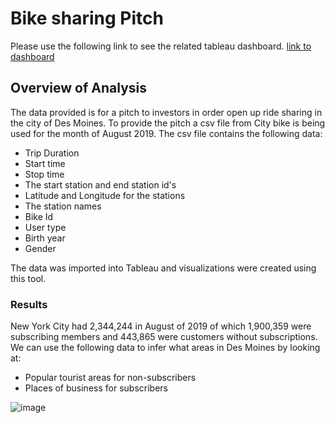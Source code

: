 # Bike sharing Pitch
Please use the following link to see the related tableau dashboard.
[link to dashboard](https://public.tableau.com/app/profile/joseph.goeman/viz/Mod14Challenge_16417683242540/NYCCityBikeChallenge?publish=yes)    
    
## Overview of Analysis    
The data provided is for a pitch to investors in order open up ride sharing in the city of Des Moines. To provide the pitch a csv file from City bike is being used for the month of August 2019. The csv file contains the following data:
- Trip Duration 
- Start time
- Stop time
- The start station and end station id's
- Latitude and Longitude for the stations
- The station names
- Bike Id
- User type
- Birth year
- Gender
    
The data was imported into Tableau and visualizations were created using this tool.

### Results    
    
New York City had 2,344,244 in August of 2019 of which 1,900,359 were subscribing members and 443,865 were customers without subscriptions. We can use the following data to infer what areas in Des Moines by looking at:
- Popular tourist areas for non-subscribers   
- Places of business for subscribers

![image](https://user-images.githubusercontent.com/36859475/148709656-799b6839-672a-4fe1-bafa-4030589d0b9f.png)


